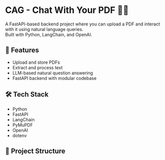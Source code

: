 # CAG - Chat With Your PDF 🤖📄

A FastAPI-based backend project where you can upload a PDF and interact with it using natural language queries.  
Built with Python, LangChain, and OpenAI.

## 🚀 Features
- Upload and store PDFs
- Extract and process text
- LLM-based natural question answering
- FastAPI backend with modular codebase

## 🛠️ Tech Stack
- Python
- FastAPI
- LangChain
- PyMuPDF
- OpenAI
- dotenv

## 📁 Project Structure
